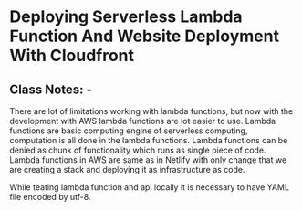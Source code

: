 # Deploying Serverless Lambda Function And Website Deployment With Cloudfront

## Class Notes: -

There are lot of limitations working with lambda functions, but now with the development with AWS lambda functions are lot easier to use. Lambda functions are basic computing engine of serverless computing, computation is all done in the lambda functions. Lambda functions can be denied as chunk of functionality which runs as single piece of code. Lambda functions in AWS are same as in Netlify with only change that we are creating a stack and deploying it as infrastructure as code.

While teating lambda function and api locally it is necessary to have YAML file encoded by utf-8.
